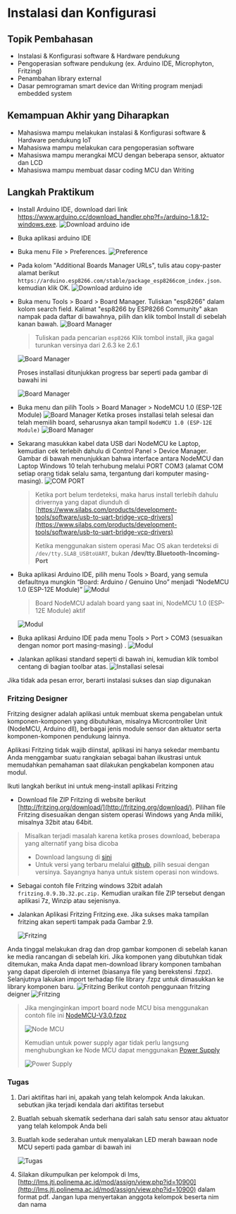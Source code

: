 # Instalasi dan Konfigurasi
## Topik Pembahasan
- Instalasi & Konfigurasi software & Hardware pendukung
- Pengoperasian software pendukung (ex. Arduino IDE, Microphyton, Fritzing)
- Penambahan library external
- Dasar pemrograman smart device dan Writing program menjadi embedded system

## Kemampuan Akhir yang Diharapkan
- Mahasiswa mampu melakukan instalasi & Konfigurasi software & Hardware pendukung IoT
- Mahasiswa mampu melakukan cara pengoperasian software
- Mahasiswa mampu merangkai MCU dengan beberapa sensor, aktuator dan LCD
- Mahasiswa mampu membuat dasar coding MCU dan Writing

## Langkah Praktikum

+ Install Arduino IDE, download dari link https://www.arduino.cc/download_handler.php?f=/arduino-1.8.12-windows.exe.
    ![Download arduino ide](images/ide.png)
+ Buka aplikasi arduino IDE
+ Buka menu File > Preferences. 
    ![Preference](images/ide2.png)
+ Pada kolom "Additional Boards Manager URLs", tulis atau copy-paster alamat berikut 
`https://arduino.esp8266.com/stable/package_esp8266com_index.json`. kemudian klik OK.
    ![Download arduino ide](images/ide3.png)
+ Buka menu Tools > Board > Board Manager. Tuliskan "esp8266" dalam kolom search field. Kalimat "esp8266 by ESP8266 
Community" akan nampak pada daftar di bawahnya, pilih dan klik tombol Install di sebelah kanan bawah.
    ![Board Manager](images/ide4.png)
    
    > Tuliskan pada pencarian `esp8266`
      Klik tombol install, jika gagal turunkan versinya dari 2.6.3 ke 2.6.1                                                                                                                                                                                                                                                              
    
    ![Board Manager](images/ide5.png)
    
    Proses installasi ditunjukkan progress bar seperti pada gambar di bawahi ini
    
    ![Board Manager](images/ide6.png)
    
+ Buka menu dan pilih Tools > Board Manager > NodeMCU 1.0 (ESP-12E Module)
    ![Board Manager](images/ide7.png)
    Ketika proses installasi telah selesai dan telah memilih board, seharusnya akan tampil `NodeMCU 1.0 (ESP-12E Module)`
    ![Board Manager](images/ide8.png)
 
+ Sekarang masukkan kabel data USB dari NodeMCU ke Laptop, kemudian cek terlebih dahulu di Control Panel > Device 
Manager. Gambar di bawah menunjukkan bahwa interface antara NodeMCU dan Laptop Windows 10 telah terhubung melalui 
PORT COM3 (alamat COM setiap orang tidak selalu sama, tergantung dari komputer masing-masing).
    ![COM PORT](images/ide9.png)
    > Ketika port belum terdeteksi, maka harus install terlebih dahulu drivernya yang dapat diunduh di 
    [https://www.silabs.com/products/development-tools/software/usb-to-uart-bridge-vcp-drivers](https://www.silabs.com/products/development-tools/software/usb-to-uart-bridge-vcp-drivers)
    > 
    > Ketika menggunakan sistem operasi Mac OS akan terdeteksi di `/dev/tty.SLAB_USBtoUART`, bukan **/dev/tty.Bluetooth-Incoming-Port**
+ Buka aplikasi Arduino IDE, pilih menu Tools > Board, yang semula defaultnya mungkin “Board: Arduino / Genuino Uno” 
menjadi “NodeMCU 1.0 (ESP-12E Module)”
    ![Modul](images/ide10.png)
    
    > Board NodeMCU adalah board yang saat ini, NodeMCU 1.0 (ESP-12E Module) aktif
    
    ![Modul](images/ide11.png)

+ Buka aplikasi Arduino IDE pada menu Tools > Port > COM3 (sesuaikan dengan nomor port masing-masing) .
    ![Modul](images/ide12.png)
    
+ Jalankan aplikasi standard seperti di bawah ini, kemudian klik tombol centang di bagian toolbar atas.
    ![Installasi selesai](images/ide13.png)
 
Jika tidak ada pesan error, berarti instalasi sukses dan siap digunakan

### Fritzing Designer
Fritzing designer adalah aplikasi untuk membuat skema pengabelan untuk komponen-komponen yang dibutuhkan, misalnya 
Micrcontroller Unit (NodeMCU, Arduino dll), berbagai jenis module sensor dan aktuator serta komponen-komponen pendukung lainnya.
 
Aplikasi Fritzing tidak wajib diinstal, aplikasi ini hanya sekedar membantu Anda menggambar suatu rangkaian sebagai 
bahan ilkustrasi untuk memudahkan pemahaman saat dilakukan pengkabelan komponen atau modul. 

Ikuti langkah berikut ini untuk meng-install aplikasi Fritzing
+ Download file ZIP Fritzing di website berikut [http://fritzing.org/download/](http://fritzing.org/download/). 
Pilihan file Fritzing disesuaikan dengan sistem operasi Windows yang Anda miliki, misalnya 32bit atau 64bit.
> Misalkan terjadi masalah karena ketika proses download, beberapa yang alternatif yang bisa dicoba
> - Download langsung di [sini](http://fritzing.org/download/0.8.7b/windows/fritzing.0.8.7b.pc.zip)
> - Untuk versi yang terbaru melalui [github](https://github.com/fritzing/fritzing-app/releases), pilih sesuai dengan versinya.
> Sayangnya hanya untuk sistem operasi non windows.
+ Sebagai contoh file Fritzing windows 32bit adalah `fritzing.0.9.3b.32.pc.zip.` Kemudian uraikan file ZIP tersebut dengan 
aplikasi 7z, Winzip atau sejenisnya.
+ Jalankan Aplikasi Fritzing Fritzing.exe. Jika sukses maka tampilan fritzing akan seperti tampak pada Gambar 2.9.

    ![Fritzing](images/fritzing.png)

Anda tinggal melakukan drag dan drop gambar komponen di sebelah kanan ke media rancangan di sebelah kiri. Jika komponen 
yang dibutuhkan tidak ditemukan, maka Anda dapat men-download library komponen tambahan yang dapat diperoleh di internet 
(biasanya file yang berekstensi .fzpz). Selanjutnya lakukan import terhadap file library .fzpz untuk dimasukkan ke 
library komponen baru.
![Fritzing](images/fritzing2.png)
Berikut contoh penggunaan fritzing deigner
![Fritzing](images/fritzing3.png)

> Jika menginginkan import board node MCU bisa menggunakan contoh file ini [NodeMCU-V3.0.fzpz](NodeMCU-V3.0.fzpz)
> 
> ![Node MCU](images/node-mcu.png)
>
> Kemudian untuk power supply agar tidak perlu langsung menghubungkan ke Node MCU dapat menggunakan 
> [Power Supply](YwRobot-Breadboard-Power-Supply.fzpz)
>
> ![Power Supply](images/power-supply.png)

### Tugas
1. Dari aktifitas hari ini, apakah yang telah kelompok Anda lakukan. sebutkan jika terjadi kendala dari aktifitas tersebut
2. Buatlah sebuah skematik sederhana dari salah satu sensor atau aktuator yang telah kelompok Anda beli
3. Buatlah kode sederahan untuk menyalakan LED merah bawaan node MCU seperti pada gambar di bawah ini

    ![Tugas](images/tugas.gif)
    
4. Silakan dikumpulkan per kelompok di lms, [http://lms.jti.polinema.ac.id/mod/assign/view.php?id=10900](http://lms.jti.polinema.ac.id/mod/assign/view.php?id=10900)
   dalam format pdf. Jangan lupa menyertakan anggota kelompok beserta nim dan nama